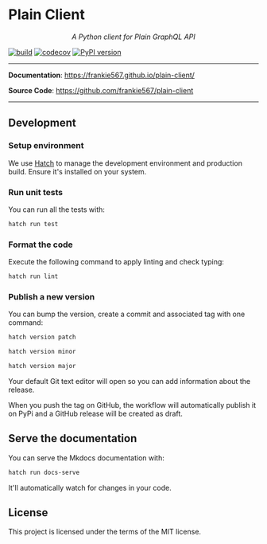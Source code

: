 # Plain Client

<p align="center">
    <em>A Python client for Plain GraphQL API</em>
</p>

[![build](https://github.com/frankie567/plain-client/workflows/Build/badge.svg)](https://github.com/frankie567/plain-client/actions)
[![codecov](https://codecov.io/gh/frankie567/plain-client/branch/master/graph/badge.svg)](https://codecov.io/gh/frankie567/plain-client)
[![PyPI version](https://badge.fury.io/py/plain-client.svg)](https://badge.fury.io/py/plain-client)

---

**Documentation**: <a href="https://frankie567.github.io/plain-client/" target="_blank">https://frankie567.github.io/plain-client/</a>

**Source Code**: <a href="https://github.com/frankie567/plain-client" target="_blank">https://github.com/frankie567/plain-client</a>

---

## Development

### Setup environment

We use [Hatch](https://hatch.pypa.io/latest/install/) to manage the development environment and production build. Ensure it's installed on your system.

### Run unit tests

You can run all the tests with:

```bash
hatch run test
```

### Format the code

Execute the following command to apply linting and check typing:

```bash
hatch run lint
```

### Publish a new version

You can bump the version, create a commit and associated tag with one command:

```bash
hatch version patch
```

```bash
hatch version minor
```

```bash
hatch version major
```

Your default Git text editor will open so you can add information about the release.

When you push the tag on GitHub, the workflow will automatically publish it on PyPi and a GitHub release will be created as draft.

## Serve the documentation

You can serve the Mkdocs documentation with:

```bash
hatch run docs-serve
```

It'll automatically watch for changes in your code.

## License

This project is licensed under the terms of the MIT license.
